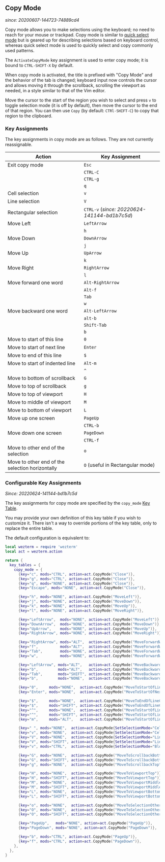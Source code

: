 ## Copy Mode

*since: 20200607-144723-74889cd4*

Copy mode allows you to make selections using the keyboard; no need to reach
for your mouse or trackpad.  Copy mode is similar to [quick select
  mode](quickselect.md) but is geared up for describing selections based on
keyboard control, whereas quick select mode is used to quickly select and
copy commonly used patterns.

The `ActivateCopyMode` key assignment is used to enter copy mode; it is
bound to `CTRL-SHIFT-X` by default.

When copy mode is activated, the title is prefixed with "Copy Mode" and
the behavior of the tab is changed; keyboard input now controls the
cursor and allows moving it through the scrollback, scrolling the viewport
as needed, in a style similar to that of the Vim editor.

Move the cursor to the start of the region you wish to select and press `v` to
toggle selection mode (it is off by default), then move the cursor to the end
of that region.  You can then use `Copy` (by default: `CTRl-SHIFT-C`) to copy
that region to the clipboard.

### Key Assignments

The key assignments in copy mode are as follows.  They are not currently
reassignable.

| Action  |  Key Assignment |
|---------|-------------------|
| Exit copy mode | `Esc`      |
|                | `CTRL-C`   |
|                | `CTRL-g`   |
|                | `q`        |
| Cell selection | `v` |
| Line selection | `V` |
| Rectangular selection | `CTRL-v` (*since: 20220624-141144-bd1b7c5d*)|
| Move Left      | `LeftArrow`|
|                | `h`        |
| Move Down      | `DownArrow`|
|                | `j`        |
| Move Up        | `UpArrow`  |
|                | `k`        |
| Move Right     | `RightArrow`|
|                | `l`         |
| Move forward one word | `Alt-RightArrow` |
|                       | `Alt-f`          |
|                       | `Tab`            |
|                       | `w`              |
| Move backward one word| `Alt-LeftArrow` |
|                       | `alt-b`         |
|                       | `Shift-Tab`     |
|                       | `b`             |
| Move to start of this line     | `0` |
| Move to start of next line     | `Enter` |
| Move to end of this line       | `$` |
| Move to start of indented line | `Alt-m` |
|                                | `^` |
| Move to bottom of scrollback   | `G` |
| Move to top of scrollback      | `g` |
| Move to top of viewport        | `H` |
| Move to middle of viewport     | `M` |
| Move to bottom of viewport     | `L` |
| Move up one screen             | `PageUp` |
|                                | `CTRL-b` |
| Move down one screen           | `PageDown` |
|                                | `CTRL-f`   |
| Move to other end of the selection| `o` |
| Move to other end of the selection horizontally| `O` (useful in Rectangular mode) |

### Configurable Key Assignments

*Since: 20220624-141144-bd1b7c5d*

The key assignments for copy mode are specified by the `copy_mode` [Key Table](config/key-tables.md).

You may provide your own definition of this key table if you wish to customize it.
There isn't a way to override portions of the key table, only to replace the entire table.

The default configuration is equivalent to:

```lua
local wezterm = require 'wezterm'
local act = wezterm.action

return {
  key_tables = {
    copy_mode = {
      {key="c", mods="CTRL", action=act.CopyMode("Close")},
      {key="g", mods="CTRL", action=act.CopyMode("Close")},
      {key="q", mods="NONE", action=act.CopyMode("Close")},
      {key="Escape", mods="NONE", action=act.CopyMode("Close")},

      {key="h", mods="NONE", action=act.CopyMode("MoveLeft")},
      {key="j", mods="NONE", action=act.CopyMode("MoveDown")},
      {key="k", mods="NONE", action=act.CopyMode("MoveUp")},
      {key="l", mods="NONE", action=act.CopyMode("MoveRight")},

      {key="LeftArrow",  mods="NONE", action=act.CopyMode("MoveLeft")},
      {key="DownArrow",  mods="NONE", action=act.CopyMode("MoveDown")},
      {key="UpArrow",    mods="NONE", action=act.CopyMode("MoveUp")},
      {key="RightArrow", mods="NONE", action=act.CopyMode("MoveRight")},

      {key="RightArrow", mods="ALT",  action=act.CopyMode("MoveForwardWord")},
      {key="f",          mods="ALT",  action=act.CopyMode("MoveForwardWord")},
      {key="Tab",        mods="NONE", action=act.CopyMode("MoveForwardWord")},
      {key="w",          mods="NONE", action=act.CopyMode("MoveForwardWord")},

      {key="LeftArrow", mods="ALT",   action=act.CopyMode("MoveBackwardWord")},
      {key="b",         mods="ALT",   action=act.CopyMode("MoveBackwardWord")},
      {key="Tab",       mods="SHIFT", action=act.CopyMode("MoveBackwardWord")},
      {key="b",         mods="NONE",  action=act.CopyMode("MoveBackwardWord")},

      {key="0",     mods="NONE",  action=act.CopyMode("MoveToStartOfLine")},
      {key="Enter", mods="NONE",  action=act.CopyMode("MoveToStartOfNextLine")},

      {key="$",     mods="NONE",  action=act.CopyMode("MoveToEndOfLineContent")},
      {key="$",     mods="SHIFT", action=act.CopyMode("MoveToEndOfLineContent")},
      {key="^",     mods="NONE",  action=act.CopyMode("MoveToStartOfLineContent")},
      {key="^",     mods="SHIFT", action=act.CopyMode("MoveToStartOfLineContent")},
      {key="m",     mods="ALT",   action=act.CopyMode("MoveToStartOfLineContent")},

      {key=" ", mods="NONE",  action=act.CopyMode{SetSelectionMode="Cell"}},
      {key="v", mods="NONE",  action=act.CopyMode{SetSelectionMode="Cell"}},
      {key="V", mods="NONE",  action=act.CopyMode{SetSelectionMode="Line"}},
      {key="V", mods="SHIFT", action=act.CopyMode{SetSelectionMode="Line"}},
      {key="v", mods="CTRL",  action=act.CopyMode{SetSelectionMode="Block"}},

      {key="G", mods="NONE",  action=act.CopyMode("MoveToScrollbackBottom")},
      {key="G", mods="SHIFT", action=act.CopyMode("MoveToScrollbackBottom")},
      {key="g", mods="NONE",  action=act.CopyMode("MoveToScrollbackTop")},

      {key="H", mods="NONE",  action=act.CopyMode("MoveToViewportTop")},
      {key="H", mods="SHIFT", action=act.CopyMode("MoveToViewportTop")},
      {key="M", mods="NONE",  action=act.CopyMode("MoveToViewportMiddle")},
      {key="M", mods="SHIFT", action=act.CopyMode("MoveToViewportMiddle")},
      {key="L", mods="NONE",  action=act.CopyMode("MoveToViewportBottom")},
      {key="L", mods="SHIFT", action=act.CopyMode("MoveToViewportBottom")},

      {key="o", mods="NONE",  action=act.CopyMode("MoveToSelectionOtherEnd")},
      {key="O", mods="NONE",  action=act.CopyMode("MoveToSelectionOtherEndHoriz")},
      {key="O", mods="SHIFT", action=act.CopyMode("MoveToSelectionOtherEndHoriz")},

      {key="PageUp",   mods="NONE", action=act.CopyMode("PageUp")},
      {key="PageDown", mods="NONE", action=act.CopyMode("PageDown")},

      {key="b", mods="CTRL", action=act.CopyMode("PageUp")},
      {key="f", mods="CTRL", action=act.CopyMode("PageDown")},
    },
  },
}
```
